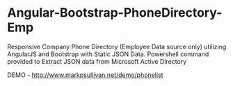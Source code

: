 # Angular-Bootstrap-PhoneDirectory-Emp
Responsive Company Phone Directory (Employee Data source only) utilizing AngularJS and Bootstrap with Static JSON Data. Powershell command provided to Extract JSON data from Microsoft Active Directory

DEMO - http://www.markpsullivan.net/demo/phonelist 
